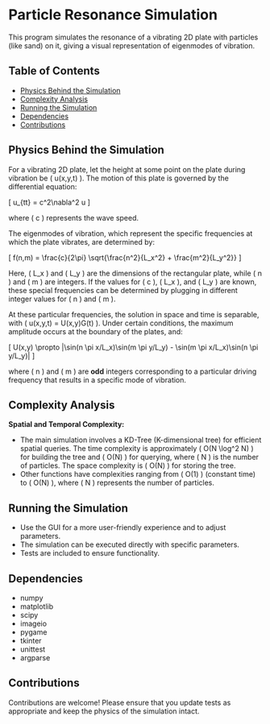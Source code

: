 # Particle Resonance Simulation

This program simulates the resonance of a vibrating 2D plate with particles (like sand) on it, giving a visual representation of eigenmodes of vibration.

## Table of Contents
- [Physics Behind the Simulation](#physics-behind-the-simulation)
- [Complexity Analysis](#complexity-analysis)
- [Running the Simulation](#running-the-simulation)
- [Dependencies](#dependencies)
- [Contributions](#contributions)

## Physics Behind the Simulation

For a vibrating 2D plate, let the height at some point on the plate during vibration be \( u(x,y,t) \). The motion of this plate is governed by the differential equation:

\[ u_{tt} = c^2\nabla^2 u \]

where \( c \) represents the wave speed.

The eigenmodes of vibration, which represent the specific frequencies at which the plate vibrates, are determined by:

\[ f(n,m) = \frac{c}{2\pi} \sqrt{\frac{n^2}{L_x^2} + \frac{m^2}{L_y^2}} \]

Here, \( L_x \) and \( L_y \) are the dimensions of the rectangular plate, while \( n \) and \( m \) are integers. If the values for \( c \), \( L_x \), and \( L_y \) are known, these special frequencies can be determined by plugging in different integer values for \( n \) and \( m \).

At these particular frequencies, the solution in space and time is separable, with \( u(x,y,t) = U(x,y)G(t) \). Under certain conditions, the maximum amplitude occurs at the boundary of the plates, and:

\[ U(x,y) \propto |\sin(n \pi x/L_x)\sin(m \pi y/L_y) - \sin(m \pi x/L_x)\sin(n \pi y/L_y)| \]

where \( n \) and \( m \) are **odd** integers corresponding to a particular driving frequency that results in a specific mode of vibration.

## Complexity Analysis

**Spatial and Temporal Complexity:**

- The main simulation involves a KD-Tree (K-dimensional tree) for efficient spatial queries. The time complexity is approximately \( O(N \log^2 N) \) for building the tree and \( O(N) \) for querying, where \( N \) is the number of particles. The space complexity is \( O(N) \) for storing the tree.
- Other functions have complexities ranging from \( O(1) \) (constant time) to \( O(N) \), where \( N \) represents the number of particles.

## Running the Simulation

- Use the GUI for a more user-friendly experience and to adjust parameters.
- The simulation can be executed directly with specific parameters.
- Tests are included to ensure functionality.

## Dependencies

- numpy
- matplotlib
- scipy
- imageio
- pygame
- tkinter
- unittest
- argparse

## Contributions

Contributions are welcome! Please ensure that you update tests as appropriate and keep the physics of the simulation intact.
